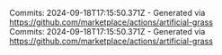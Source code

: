 Commits: 2024-09-18T17:15:50.371Z - Generated via https://github.com/marketplace/actions/artificial-grass
<br>
Commits: 2024-09-18T17:15:50.371Z - Generated via https://github.com/marketplace/actions/artificial-grass
<br>
